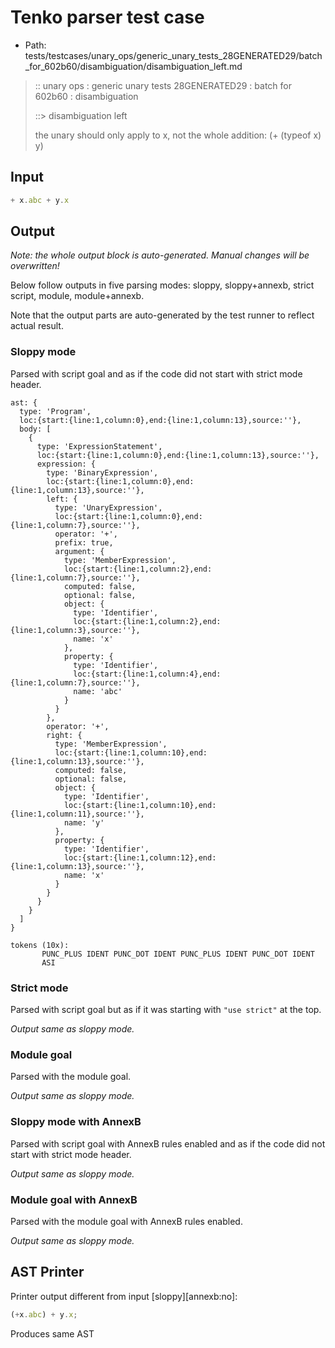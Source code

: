 # Tenko parser test case

- Path: tests/testcases/unary_ops/generic_unary_tests_28GENERATED29/batch_for_602b60/disambiguation/disambiguation_left.md

> :: unary ops : generic unary tests 28GENERATED29 : batch for 602b60 : disambiguation
>
> ::> disambiguation left
>
> the unary should only apply to x, not the whole addition: (+ (typeof x) y)

## Input

`````js
+ x.abc + y.x
`````

## Output

_Note: the whole output block is auto-generated. Manual changes will be overwritten!_

Below follow outputs in five parsing modes: sloppy, sloppy+annexb, strict script, module, module+annexb.

Note that the output parts are auto-generated by the test runner to reflect actual result.

### Sloppy mode

Parsed with script goal and as if the code did not start with strict mode header.

`````
ast: {
  type: 'Program',
  loc:{start:{line:1,column:0},end:{line:1,column:13},source:''},
  body: [
    {
      type: 'ExpressionStatement',
      loc:{start:{line:1,column:0},end:{line:1,column:13},source:''},
      expression: {
        type: 'BinaryExpression',
        loc:{start:{line:1,column:0},end:{line:1,column:13},source:''},
        left: {
          type: 'UnaryExpression',
          loc:{start:{line:1,column:0},end:{line:1,column:7},source:''},
          operator: '+',
          prefix: true,
          argument: {
            type: 'MemberExpression',
            loc:{start:{line:1,column:2},end:{line:1,column:7},source:''},
            computed: false,
            optional: false,
            object: {
              type: 'Identifier',
              loc:{start:{line:1,column:2},end:{line:1,column:3},source:''},
              name: 'x'
            },
            property: {
              type: 'Identifier',
              loc:{start:{line:1,column:4},end:{line:1,column:7},source:''},
              name: 'abc'
            }
          }
        },
        operator: '+',
        right: {
          type: 'MemberExpression',
          loc:{start:{line:1,column:10},end:{line:1,column:13},source:''},
          computed: false,
          optional: false,
          object: {
            type: 'Identifier',
            loc:{start:{line:1,column:10},end:{line:1,column:11},source:''},
            name: 'y'
          },
          property: {
            type: 'Identifier',
            loc:{start:{line:1,column:12},end:{line:1,column:13},source:''},
            name: 'x'
          }
        }
      }
    }
  ]
}

tokens (10x):
       PUNC_PLUS IDENT PUNC_DOT IDENT PUNC_PLUS IDENT PUNC_DOT IDENT
       ASI
`````

### Strict mode

Parsed with script goal but as if it was starting with `"use strict"` at the top.

_Output same as sloppy mode._

### Module goal

Parsed with the module goal.

_Output same as sloppy mode._

### Sloppy mode with AnnexB

Parsed with script goal with AnnexB rules enabled and as if the code did not start with strict mode header.

_Output same as sloppy mode._

### Module goal with AnnexB

Parsed with the module goal with AnnexB rules enabled.

_Output same as sloppy mode._

## AST Printer

Printer output different from input [sloppy][annexb:no]:

````js
(+x.abc) + y.x;
````

Produces same AST
